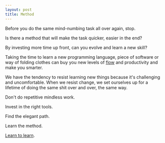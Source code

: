 ```yaml
---
layout: post
title: Method
---
```

Before you do the same mind-numbing task all over again, stop.

Is there a method that will make the task quicker, easier in the end?

By investing more time up front, can you evolve and learn a new skill?

Taking the time to learn a new programming language, piece of software or way of folding clothes can buy you new levels of [flow]({{site.url}}/flow-breaker) and productivity and make you smarter.

We have the tendency to resist learning new things because it's challenging and uncomfortable.  When we resist change, we set ourselves up for a lifetime of doing the same shit over and over, the same way. 

Don't do repetitive mindless work.

Invest in the right tools.

Find the elegant path.

Learn the method.

[Learn to learn]({{site.url}}/meta-learning).
